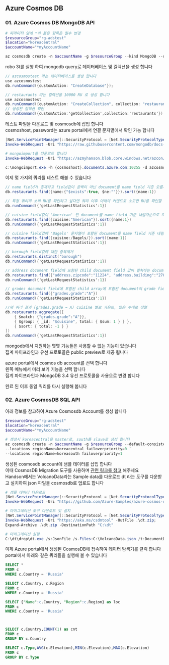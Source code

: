 ## Azure Cosmos DB

### 01. Azure Cosmos DB MongoDB API
```powershell
# 파라미터 앞에 *이 붙은 항목은 필수 변경
$resourceGroup="rg-adstest"
$location="koreacentral"
$accountName="*myAccountName"

az cosmosdb create -n $accountName -g $resourceGroup --kind MongoDB --default-consistency-level Eventual --locations regionName=$location
```


robo 3t를 실행 하여 mongodb query로 데이터베이스 및 컬렉션을 생성 합니다  

```c#
// azcosmostest 라는 데이터베이스를 생성 합니다  
use azcosmostest
db.runCommand({customAction: "CreateDatabase"});

// restaurants 라는 컬렉션을 10000 RU 로 생성 합니다  
use azcosmostest
db.runCommand({customAction: "CreateCollection", collection: "restaurants", offerThroughput: 10000});
// 생성된 컬렉션 확인
db.runCommand({customAction:'getCollection',collection:'restaurants'})
```

테스트 파일을 다운로드 및 cosmosdb에 삽입 합니다  
cosmoshost, password는 azure portal에서 연결 문자열에서 확인 가능 합니다  

```powershell
[Net.ServicePointManager]::SecurityProtocol = [Net.SecurityProtocolType]::Tls12
Invoke-WebRequest -Uri "https://raw.githubusercontent.com/mongodb/docs-assets/primer-dataset/primer-dataset.json" -OutFile C:\restaurants.json; 

# mongoimport를 다운로드 합니다
Invoke-WebRequest -Uri "https://azmyhanson.blob.core.windows.net/azcon/mongoimport.exe" -OutFile c:\mongoimport.exe; 

c:\mongoimport.exe -h {cosmoshost}.documents.azure.com:10255 -d azcosmostest -c restaurants -u azsycosmos -p {password} --ssl --file c:\restaurants.json
```



이제 몇 가지의 쿼리를 테스트 해볼 수 있습니다  

```c#
// name field가 존재하고 field값이 공백이 아닌 document를 name field 기준 오름차순으로 조회
db.restaurants.find({name:{"$exists":true, $ne:""}}).sort({name:1})

// 특정 쿼리의 소비 RU를 확인하고 싶다면 쿼리 이후 아래의 커맨드로 소모한 RU를 확인할 수 있습니다
db.runCommand({'getLastRequestStatistics':1})

// cuisine field값이 'American' 인 document를 name field 기준 내림차순으로 조회
db.restaurants.find({cuisine:"American"}).sort({name:1})
db.runCommand({'getLastRequestStatistics':1})

// cuisine field값에 'Bagels' 문자열이 포함된 document를 name field 기준 내림차순으로 조회
db.restaurants.find({cuisine:/Bagels/}).sort({name:1})
db.runCommand({'getLastRequestStatistics':1})

// borough field값에 대한 중복제거
db.restaurants.distinct("borough")
db.runCommand({'getLastRequestStatistics':1})

// address document field에 포함된 child document field 값이 일치하는 document를 조회
db.restaurants.find({"address.zipcode":"11224", "address.building":"2780"})
db.runCommand({'getLastRequestStatistics':1})

// grades document field에 포함된 child array에 포함된 document의 grade field값중 'A' 를 포함하는 document를 조회
db.restaurants.find({"grades.grade":"A"})
db.runCommand({'getLastRequestStatistics':1})

//위 쿼리 결과 (grades.grade = A) cuisine 별로 카운트, 많은 수대로 정렬
db.restaurants.aggregate([
    { $match: {"grades.grade":"A"}},
    { $group: { _id: "$cuisine", total: { $sum: 1 } } },
    { $sort: { total: -1 } }
])
db.runCommand({'getLastRequestStatistics':1})

```

mongodb에서 지원하는 몇몇 기능들은 사용할 수 없는 기능이 있습니다  
집계 파이프라인과 유선 프로토콜은 public preview로 제공 됩니다  

azure portal에서 cosmos db account를 선택 합니다  
왼쪽 메뉴에서 미리 보기 기능을 선택 합니다  
집계 파이프라인과 MongoDB 3.4 유선 프로토콜을 사용으로 변경 합니다  

완료 된 이후 동일 쿼리를 다시 실행해 봅니다  


### 02. Azure CosmosDB SQL API
아래 정보를 참고하여 Azure Cosmosdb Account를 생성 합니다
```powershell
$resourceGroup="rg-adstest"
$location="koreacentral"
$accountName="*myAccountName"

# 생성시 koreacentral을 master로, south를 slave로 생성 합니다
az cosmosdb create -n $accountName -g $resourceGroup --default-consistency-level Eventual `
--locations regionName=koreacentral failoverpriority=0 `
--locations regionName=koreasouth failoverpriority=1
```

생성된 cosmosdb account에 샘플 데이터를 삽입 합니다  
이때 CosmosDB Migration 도구를 사용하며 [관련 링크를 참고](https://docs.microsoft.com/ko-kr/azure/cosmos-db/import-data) 해주세요  
Handson에서는 VolcanoData라는 Sample data를 다운로드 dt 라는 도구를 다운받고 설치하여 json 파일을 cosmosdb로 업로드 합니다  

```powershell
# 샘플 데이터 다운로드
[Net.ServicePointManager]::SecurityProtocol = [Net.SecurityProtocolType]::Tls12
Invoke-WebRequest -Uri "https://github.com/Azure-Samples/azure-cosmos-db-sample-data/blob/master/SampleData/VolcanoData.json" -OutFile C:\VolcanoData.json; 

# 마이그레이션 도구 다운로드 및 설치
[Net.ServicePointManager]::SecurityProtocol = [Net.SecurityProtocolType]::Tls12
Invoke-WebRequest -Uri "https://aka.ms/csdmtool" -OutFile .\dt.zip; 
Expand-Archive .\dt.zip -DestinationPath "C:\dt"

# 마이그레이션 실행
C:\dt\drop\dt.exe /s:JsonFile /s.Files:C:\VolcanoData.json /t:DocumentDBBulk /t.ConnectionString:"AccountEndpoint=<CosmosDB Endpoint>;AccountKey=<CosmosDB Key>;Database=<CosmosDB Database>;" /t.Collection:VolcanoData /t.CollectionThroughput:2500
```

이제 Azure portal에서 생성된 CosmosDB에 접속하여 데이터 탐색기를 클릭 합니다  
portal에서 아래와 같은 쿼리들을 실행해 볼 수 있습니다  

```sql
SELECT *
FROM c 
WHERE c.Country = 'Russia'

SELECT c.Country, c.Region
FROM c 
WHERE c.Country = 'Russia'

SELECT {"Name":c.Country, "Region":c.Region} as loc
FROM c 
WHERE c.Country = 'Russia'



SELECT c.Country,COUNT(1) as cnt 
FROM c 
GROUP BY c.Country

SELECT c.Type,AVG(c.Elevation),MIN(c.Elevation),MAX(c.Elevation)
FROM c 
GROUP BY c.Type

```
